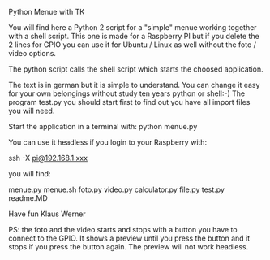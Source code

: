 Python Menue with TK

You will find here a Python 2 script for a "simple" menue working together with a shell script.
This one is made for a Raspberry PI but if you delete the 2 lines for GPIO you can use it for Ubuntu / Linux as well without the foto / video options.

The python script calls the shell script which starts the choosed application.

The text is in german but it is simple to understand.
You can change it easy for your own belongings without study ten years python or shell:-)
The program test.py you should start first to find out you have all import files  you will need.

Start the application in a terminal with:
python menue.py

You can use it headless if you login to your Raspberry with:

ssh -X pi@192.168.1.xxx

you will find:

menue.py
menue.sh
foto.py
video.py
calculator.py
file.py
test.py
readme.MD

Have fun
Klaus Werner

PS: the foto and the video starts and stops with a button you have to connect to the GPIO.
It shows a preview until you press the button and it stops if you press the button again.
The preview  will not work headless.